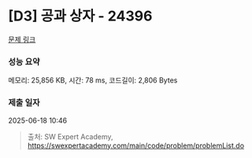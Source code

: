 # [D3] 공과 상자 - 24396 

[문제 링크](https://swexpertacademy.com/main/code/problem/problemDetail.do?contestProbId=AZZ_XjxKgVLHBINj) 

### 성능 요약

메모리: 25,856 KB, 시간: 78 ms, 코드길이: 2,806 Bytes

### 제출 일자

2025-06-18 10:46



> 출처: SW Expert Academy, https://swexpertacademy.com/main/code/problem/problemList.do